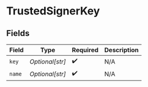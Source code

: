 # TrustedSignerKey


## Fields

| Field              | Type               | Required           | Description        |
| ------------------ | ------------------ | ------------------ | ------------------ |
| `key`              | *Optional[str]*    | :heavy_check_mark: | N/A                |
| `name`             | *Optional[str]*    | :heavy_check_mark: | N/A                |